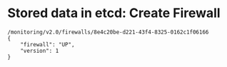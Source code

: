 # Stored data in etcd: Create Firewall

```
/monitoring/v2.0/firewalls/8e4c20be-d221-43f4-8325-0162c1f06166
{
    "firewall": "UP", 
    "version": 1
}
```
